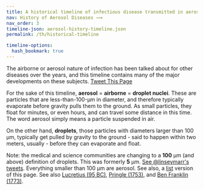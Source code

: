 ```yaml
---
title: A historical timeline of infectious disease transmitted in aerosols
nav: History of Aerosol Diseases ⟿ 
nav_order: 3
timeline-json: aerosol-history-timeline.json
permalink: /th/historical-timeline

timeline-options: 
  hash_bookmark: true
---
```


The airborne or aerosol nature of infection has been talked about for other diseases over the years, and this timeline contains many of the major developments on these subjects.  <a href="https://twitter.com/intent/tweet?url=https%3A%2F%2Fits-airborne.org%2Fhistorical-timeline&via=AerosolizedC19&text=%23COVIDisAirborne%20%23masks4All%20%23bewareOfSharedAir%20%23ventilation. See: " target="_blank">Tweet This Page</a>

For the sake of this timeline, **aerosol** = **airborne** = **droplet nuclei**. These are particles that are less-than-100-μm in diameter, and therefore typically evaporate before gravity pulls them to the ground. As small particles, they float for minutes, or even hours, and can travel some distance in this time. The word aerosol simply means a particle suspended in air.

On the other hand, **droplets**, those particles with diameters larger than 100 μm, typically get pulled by gravity to the ground - said to happen within two meters, usually - before they can evaporate and float.

Note: the medical and science communities are changing to a **100** μm (and above) definition of droplets. This was formerly **5** μm. <a target="_blank" href="https://twitter.com/linseymarr/status/1336318245348003840">See @linseymarr's tweets</a>. Everything smaller than 100 μm are aerosol.  See also, a [list](historical-list.html) version of this page.  See also [Lucretius (95 BC)](/lucretius), [Pringle (1753)](/pringle), and [Ben Franklin (1773)](/ben-franklin).
